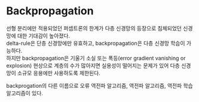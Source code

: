 # Backpropagation

선형 분리에만 적용되었던 퍼셉트론의 한계가 다층 신경망의 등장으로 침체되었던 신경망에 대한 기대감이 높아졌다.<br>
delta-rule은 단층 신경망에만 유효하고, backpropagation은 다층 신경망 학습이 가능하다.<br>
하지만 backpropagation은 기울기 소실 또는 폭등(error gradient vanishing or explosion) 현상으로 계층의 수가 많아지면 실용성이 떨어지는 문제가 있어 다층 신경망이 소규모 응용에만 사용하도록 제한된다.<br>

backprogation의 다른 이름으로 오류 역전파 알고리즘, 역전파 알고리즘, 역전파 학습 알고리즘이 있다.<br>


